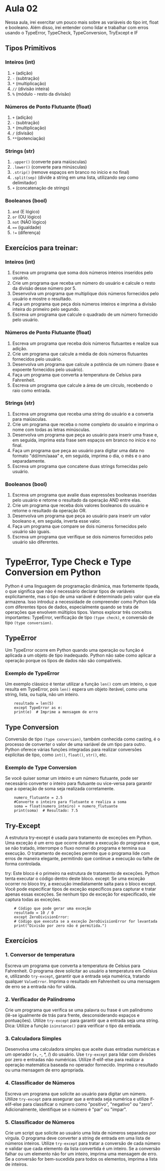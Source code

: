 # Aula 02
 Nessa aula, irei exercitar um pouco mais sobre as variáveis do tipo int, float e booleano. Além disso, irei entender como lidar e trabalhar com erros usando o TypeError, TypeCheck, TypeConversion, TryExcept e IF

## Tipos Primitivos

### Inteiros (int)

1. `+` (adição)
2. `-` (subtração)
3. `*` (multiplicação)
4. `//` (divisão inteira)
5. `%` (módulo - resto da divisão)


### Números de Ponto Flutuante (float)

1. `+` (adição)
2. `-` (subtração)
3. `*` (multiplicação)
4. `/` (divisão)
5. `**`(potenciação)

### Strings (str)

1. `.upper()` (converte para maiúsculas)
2. `.lower()` (converte para minúsculas)
3. `.strip()` (remove espaços em branco no início e no final)
4. `.split(sep)` (divide a string em uma lista, utilizando sep como delimitador)
5. `+` (concatenação de strings)

### Booleanos (bool)

1. `and` (E lógico)
2. `or` (OU lógico)
3. `not` (NÃO lógico)
4. `==` (igualdade)
5. `!=` (diferença)



## Exercícios para treinar:

### Inteiros (int)
1. Escreva um programa que soma dois números inteiros inseridos pelo usuário.
2. Crie um programa que receba um número do usuário e calcule o resto da divisão desse número por 5.
3. Desenvolva um programa que multiplique dois números fornecidos pelo usuário e mostre o resultado.
4. Faça um programa que peça dois números inteiros e imprima a divisão inteira do primeiro pelo segundo.
5. Escreva um programa que calcule o quadrado de um número fornecido pelo usuário.

### Números de Ponto Flutuante (float)
1. Escreva um programa que receba dois números flutuantes e realize sua adição.
2. Crie um programa que calcule a média de dois números flutuantes fornecidos pelo usuário.
3. Desenvolva um programa que calcule a potência de um número (base e expoente fornecidos pelo usuário).
4. Faça um programa que converta a temperatura de Celsius para Fahrenheit.
5. Escreva um programa que calcule a área de um círculo, recebendo o raio como entrada.


### Strings (str)
1. Escreva um programa que receba uma string do usuário e a converta para maiúsculas.
2. Crie um programa que receba o nome completo do usuário e imprima o nome com todas as letras minúsculas.
3. Desenvolva um programa que peça ao usuário para inserir uma frase e, em seguida, imprima esta frase sem espaços em branco no início e no final.
4. Faça um programa que peça ao usuário para digitar uma data no formato "dd/mm/aaaa" e, em seguida, imprima o dia, o mês e o ano separadamente.
5. Escreva um programa que concatene duas strings fornecidas pelo usuário.


### Booleanos (bool)
1. Escreva um programa que avalie duas expressões booleanas inseridas pelo usuário e retorne o resultado da operação AND entre elas.
2. Crie um programa que receba dois valores booleanos do usuário e retorne o resultado da operação OR.
3. Desenvolva um programa que peça ao usuário para inserir um valor booleano e, em seguida, inverta esse valor.
4. Faça um programa que compare se dois números fornecidos pelo usuário são iguais.
5. Escreva um programa que verifique se dois números fornecidos pelo usuário são diferentes.





# TypeError, Type Check e Type Conversion em Python
Python é uma linguagem de programação dinâmica, mas fortemente tipada, o que significa que não é necessário declarar tipos de variáveis explicitamente, mas o tipo de uma variável é determinado pelo valor que ela armazena. Isso introduz a necessidade de compreender como Python lida com diferentes tipos de dados, especialmente quando se trata de operações que envolvem múltiplos tipos. Vamos explorar três conceitos importantes: TypeError, verificação de tipo `(type check)`, e conversão de tipo `(type conversion)`.

## TypeError
Um TypeError ocorre em Python quando uma operação ou função é aplicada a um objeto de tipo inadequado. Python não sabe como aplicar a operação porque os tipos de dados não são compatíveis.

### Exemplo de TypeError
Um exemplo clássico é tentar utilizar a função `len()` com um inteiro, o que resulta em TypeError, pois `len()` espera um objeto iterável, como uma string, lista, ou tupla, não um inteiro.

```try:
    resultado = len(5)
    except TypeError as e:
    print(e)  # Imprime a mensagem de erro
```


## Type Conversion
Conversão de tipo `(type conversion)`, também conhecida como casting, é o processo de converter o valor de uma variável de um tipo para outro. Python oferece várias funções integradas para realizar conversões explícitas de tipo, como `int()`, `float()`, `str()`, etc.

### Exemplo de Type Conversion
Se você quiser somar um inteiro e um número flutuante, pode ser necessário converter o inteiro para flutuante ou vice-versa para garantir que a operação de soma seja realizada corretamente.

``` numero_inteiro = 5
    numero_flutuante = 2.5
    #Converte o inteiro para flutuante e realiza a soma
    soma = float(numero_inteiro) + numero_flutuante
    print(soma)  # Resultado: 7.5
```

## Try-Except
A estrutura try-except é usada para tratamento de exceções em Python. Uma exceção é um erro que ocorre durante a execução do programa e que, se não tratado, interrompe o fluxo normal do programa e termina sua execução. O tratamento de exceções permite que o programa lide com erros de maneira elegante, permitindo que continue a execução ou falhe de forma controlada.

try: Este bloco é o primeiro na estrutura de tratamento de exceções. Python tenta executar o código dentro deste bloco.
except: Se uma exceção ocorrer no bloco try, a execução imediatamente salta para o bloco except. Você pode especificar tipos de exceção específicos para capturar e tratar apenas essas exceções. Se nenhum tipo de exceção for especificado, ele captura todas as exceções.

```try:
    # Código que pode gerar uma exceção
    resultado = 10 / 0
    except ZeroDivisionError:
    # Código que executa se a exceção ZeroDivisionError for levantada
    print("Divisão por zero não é permitida.")
```

## Exercícios 

### 1. Conversor de temperatura
Escreva um programa que converta a temperatura de Celsius para Fahrenheit. O programa deve solicitar ao usuário a temperatura em Celsius e, utilizando `try-except`, garantir que a entrada seja numérica, tratando qualquer `ValueError`. Imprima o resultado em Fahrenheit ou uma mensagem de erro se a entrada não for válida.

### 2. Verificador de Palíndromo
Crie um programa que verifica se uma palavra ou frase é um palíndromo (lê-se igualmente de trás para frente, desconsiderando espaços e pontuações). Utilize `try-except` para garantir que a entrada seja uma string. Dica: Utilize a função `isinstance()` para verificar o tipo da entrada.

### 3. Calculadora Simples
Desenvolva uma calculadora simples que aceite duas entradas numéricas e um operador (+, -, *, /) do usuário. Use `try-except` para lidar com divisões por zero e entradas não numéricas. Utilize if-elif-else para realizar a operação matemática baseada no operador fornecido. Imprima o resultado ou uma mensagem de erro apropriada.

### 4. Classificador de Números
Escreva um programa que solicite ao usuário para digitar um número. Utilize `try-except` para assegurar que a entrada seja numérica e utilize if-elif-else para classificar o número como "positivo", "negativo" ou "zero". Adicionalmente, identifique se o número é "par" ou "ímpar".

### 5. Classificador de Números 
Crie um script que solicite ao usuário uma lista de números separados por vírgula. O programa deve converter a string de entrada em uma lista de números inteiros. Utilize `try-except` para tratar a conversão de cada número e validar que cada elemento da lista convertida é um inteiro. Se a conversão falhar ou um elemento não for um inteiro, imprima uma mensagem de erro. Se a conversão for bem-sucedida para todos os elementos, imprima a lista de inteiros.